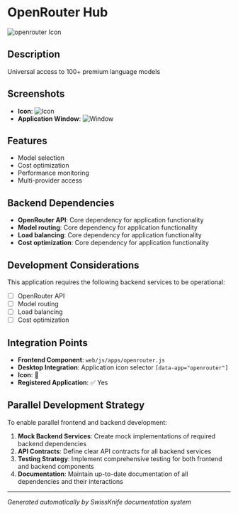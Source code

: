 # OpenRouter Hub

![openrouter Icon](../screenshots/openrouter-icon.png)

## Description
Universal access to 100+ premium language models

## Screenshots
- **Icon**: ![Icon](../screenshots/openrouter-icon.png)
- **Application Window**: ![Window](../screenshots/openrouter-window.png)

## Features
- Model selection
- Cost optimization
- Performance monitoring
- Multi-provider access

## Backend Dependencies
- **OpenRouter API**: Core dependency for application functionality
- **Model routing**: Core dependency for application functionality
- **Load balancing**: Core dependency for application functionality
- **Cost optimization**: Core dependency for application functionality

## Development Considerations
This application requires the following backend services to be operational:
- [ ] OpenRouter API
- [ ] Model routing
- [ ] Load balancing
- [ ] Cost optimization

## Integration Points
- **Frontend Component**: `web/js/apps/openrouter.js`
- **Desktop Integration**: Application icon selector `[data-app="openrouter"]`
- **Icon**: 🔄
- **Registered Application**: ✅ Yes

## Parallel Development Strategy
To enable parallel frontend and backend development:

1. **Mock Backend Services**: Create mock implementations of required backend dependencies
2. **API Contracts**: Define clear API contracts for all backend services
3. **Testing Strategy**: Implement comprehensive testing for both frontend and backend components
4. **Documentation**: Maintain up-to-date documentation of all dependencies and their interactions

---
*Generated automatically by SwissKnife documentation system*
